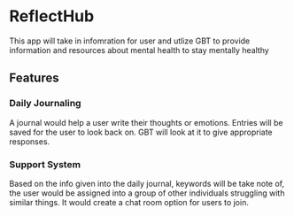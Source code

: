 # ReflectHub

This app will take in infomration for user and utlize GBT to provide information and resources about mental health to stay mentally healthy


## Features

### Daily Journaling
A journal would help a user write their thoughts or emotions. Entries will be saved for the user to look back on. GBT will look at it to give appropriate responses. 

### Support System 
Based on the info given into the daily journal, keywords will be take note of, the user would be assigned into a group of other individuals struggling with similar things. It would create a chat room option for users to join.

